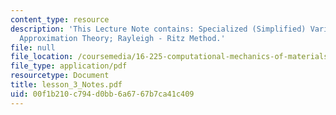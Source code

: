 ```yaml
---
content_type: resource
description: 'This Lecture Note contains: Specialized (Simplified) Variational Principles;
  Approximation Theory; Rayleigh - Ritz Method.'
file: null
file_location: /coursemedia/16-225-computational-mechanics-of-materials-fall-2003/00f1b210c794d0bb6a6767b7ca41c409_lesson_3_Notes.pdf
file_type: application/pdf
resourcetype: Document
title: lesson_3_Notes.pdf
uid: 00f1b210-c794-d0bb-6a67-67b7ca41c409
---
```

